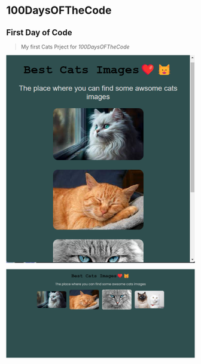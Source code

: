 # 100DaysOFTheCode

## First Day of Code

> My first Cats Prject for _*100DaysOFTheCode*_

![Alt text](./Week-One/cats-2.png)

![Alt text](./Week-One/cats.png)
